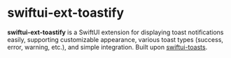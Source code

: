 # swiftui-ext-toastify
**swiftui-ext-toastify** is a SwiftUI extension for displaying toast notifications easily, supporting customizable appearance, various toast types (success, error, warning, etc.), and simple integration. Built upon [swiftui-toasts](https://github.dev/sunghyun-k/swiftui-toasts).
